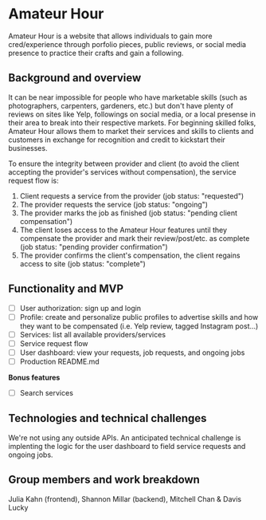 # Amateur Hour

Amateur Hour is a website that allows individuals to gain more cred/experience through porfolio pieces, public reviews, or social media presence to practice their crafts and gain a following.

## Background and overview

It can be near impossible for people who have marketable skills (such as photographers, carpenters, gardeners, etc.) but don't have plenty of reviews on sites like Yelp, followings on social media, or a local presense in their area to break into their respective markets. For beginning skilled folks, Amateur Hour allows them to market their services and skills to clients and customers in exchange for recognition and credit to kickstart their businesses.

To ensure the integrity between provider and client (to avoid the client accepting the provider's services without compensation), the service request flow is:
1. Client requests a service from the provider (job status: "requested")
2. The provider requests the service (job status: "ongoing")
3. The provider marks the job as finished (job status: "pending client compensation")
4. The client loses access to the Amateur Hour features until they compensate the provider and mark their review/post/etc. as complete (job status: "pending provider confirmation")
5. The provider confirms the client's compensation, the client regains access to site (job status: "complete")

## Functionality and MVP

- [ ] User authorization: sign up and login
- [ ] Profile: create and personalize public profiles to advertise skills and how they want to be compensated (i.e. Yelp review, tagged Instagram post...)
- [ ] Services: list all available providers/services 
- [ ] Service request flow
- [ ] User dashboard: view your requests, job requests, and ongoing jobs
- [ ] Production README.md

**Bonus features**
- [ ] Search services

## Technologies and technical challenges

We're not using any outside APIs.
An anticipated technical challenge is implenting the logic for the user dashboard to field service requests and ongoing jobs.

## Group members and work breakdown

Julia Kahn (frontend), Shannon Millar (backend), Mitchell Chan & Davis Lucky


